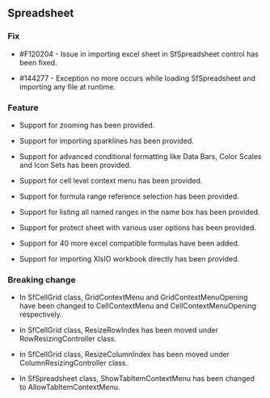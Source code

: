 ## Spreadsheet

### Fix

* \#F120204 - Issue in importing excel sheet in SfSpreadsheet control has been fixed.

* \#144277 - Exception no more occurs while loading SfSpreadsheet and importing any file at runtime.

### Feature

* Support for zooming has been provided.

* Support for importing sparklines has been provided.

* Support for advanced conditional formatting like Data Bars, Color Scales and Icon Sets has been provided.

* Support for cell level context menu has been provided.

* Support for formula range reference selection has been provided.

* Support for listing all named ranges in the name box has been provided.

* Support for protect sheet with various user options has been provided.

* Support for 40 more excel compatible formulas have been added.

* Support for importing XlsIO workbook directly has been provided.

### Breaking change

* In SfCellGrid class, GridContextMenu and GridContextMenuOpening have been changed to CellContextMenu and CellContextMenuOpening respectively.

* In SfCellGrid class, ResizeRowIndex has been moved under RowResizingController class.

* In SfCellGrid class, ResizeColumnIndex has been moved under ColumnResizingController class.

* In SfSpreadsheet class, ShowTabItemContextMenu has been changed to AllowTabItemContextMenu.
